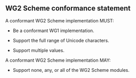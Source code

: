 ## WG2 Scheme conformance statement

A conformant WG2 Scheme implementation MUST:

* Be a conformant WG1 implementation.

* Support the full range of Unicode characters.

* Support multiple values.

A conformant WG2 Scheme implementation MAY:

* Support none, any, or all of the WG2 Scheme modules.

